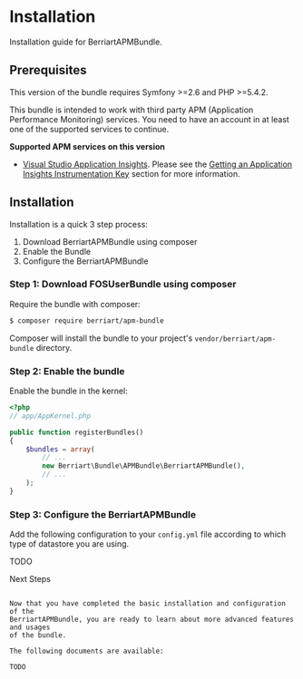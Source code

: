 # Installation

Installation guide for BerriartAPMBundle.

## Prerequisites

This version of the bundle requires Symfony >=2.6 and PHP >=5.4.2.

This bundle is intended to work with third party APM (Application Performance Monitoring) services.
You need to have an account in at least one of the supported services to continue.

**Supported APM services on this version**

- [Visual Studio Application Insights](https://azure.microsoft.com/en-us/services/application-insights/).
Please see the [Getting an Application Insights Instrumentation Key](https://github.com/Microsoft/AppInsights-Home/wiki#getting-an-application-insights-instrumentation-key)
section for more information.

## Installation

Installation is a quick 3 step process:

1. Download BerriartAPMBundle using composer
2. Enable the Bundle
3. Configure the BerriartAPMBundle

### Step 1: Download FOSUserBundle using composer

Require the bundle with composer:

```bash
$ composer require berriart/apm-bundle
```

Composer will install the bundle to your project's `vendor/berriart/apm-bundle` directory.

### Step 2: Enable the bundle

Enable the bundle in the kernel:

```php
<?php
// app/AppKernel.php

public function registerBundles()
{
    $bundles = array(
        // ...
        new Berriart\Bundle\APMBundle\BerriartAPMBundle(),
        // ...
    );
}
```

### Step 3: Configure the BerriartAPMBundle

Add the following configuration to your ``config.yml`` file according to which type
of datastore you are using.

TODO

Next Steps
~~~~~~~~~~

Now that you have completed the basic installation and configuration of the
BerriartAPMBundle, you are ready to learn about more advanced features and usages
of the bundle.

The following documents are available:

TODO
